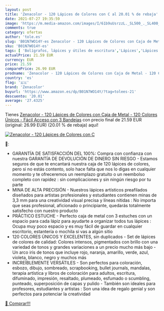 ```yaml
---
layout: post
title: 'Zenacolor - 120 Lápices de Colores con C al 20.01 % de rebaja'
date: 2021-07-27 19:35:59
image: 'https://m.media-amazon.com/images/I/61b9uUsrzzL._SL500_._SL400_.jpg'
comments: true
category: ofertas
author: 'tole.es'
slug: 'B01N7WO14Y-es Zenacolor - 120 Lápices de Colores con Caja de Metal - 120...'
sku: 'B01N7WO14Y-es'
tags: [ 'Bolígrafos, lápices y útiles de escritura','Lápices','Lápices de colores para adultos','Oficina y papelería','lápices','zenacolor', ]
actualPrice: 21.59 EUR
currency: EUR
price: 21.59
comparePrice: 26.99 EUR
prodname: 'Zenacolor - 120 Lápices de Colores con Caja de Metal - 120 Colores Únicos - Fácil Acceso con 3 Bandejas'
country: 'es'
flag: '🇪🇸'
brand: 'Zenacolor'
buyurl: 'https://www.amazon.es/dp/B01N7WO14Y/?tag=tolees-21'
descuento: '20.01'
average: '27.4325'
---
```


Tienes [Zenacolor - 120 Lápices de Colores con Caja de Metal - 120 Colores Únicos - Fácil Acceso con 3 Bandejas](https://www.amazon.es/dp/B01N7WO14Y/?tag=tolees-21) con precio final de  21.59 EUR (original: 26.99 EUR) (20.01 %  de rebaja) aqui!

[![Zenacolor - 120 Lápices de Colores con C](https://m.media-amazon.com/images/I/61b9uUsrzzL._SL500_._SL400_.jpg)](https://www.amazon.es/dp/B01N7WO14Y/?tag=tolees-21)

🔎:

- GARANTÍA DE SATISFACCIÓN DEL 100%: Compra con confianza con nuestra GARANTÍA DE DEVOLUCIÓN DE DINERO SIN RIESGO - Estamos seguros de que te encantará nuestra caja de 120 lápices de colores, pero si no estás contento, solo hace falta que nos lo digas en cualquier momento y te ofreceremos un reemplazo gratuito o un reembolso completo con rapidez : sin complicaciones y sin ningún riesgo por tu parte
- MINA DE ALTA PRECISIÓN - Nuestros lápices artísticos preafilados diseñados para artistas profesionales y estudiantes contienen minas de 3,3 mm para una creatividad visual precisa y líneas nítidas : No importa que seas profesional, aficionado o principiante, quedarás totalmente satisfecho con nuestro producto
- PRÁCTICO ESTUCHE - Perfecto caja de metal con 3 estuches con un espacio para cada lápiz para ayudarte a organizar todos tus lápices : Ocupa muy poco espacio y es muy fácil de guardar en cualquier escritorio, estantería o mochila si vas a algún sitio
- 120 COLORES ÚNICOS Y EXCELENTES, sin duplicados - Set de lápices de colores de calidad: Colores intensos, pigmentados con brillo con una variedad de tonos y grandes variaciones a un precio mucho más bajo - Un arco iris de tonos que incluye rojo, naranja, amarillo, verde, azul, violeta, blanco, negro y muchos más
- INCREÍBLEMENTE VERSÁTILES - Son perfectos para coloración, esbozo, dibujo, sombreado, scrapbooking, bullet journals, mandalas, terapia artística y libros de coloración para adultos, escritura, difuminado, impresión, resaltado, plumeado, esfumado o scumbling, punteado, superposición de capas y pulido - También son ideales para profesores, estudiantes y artistas : Son una idea de regalo genial y son perfectos para potenciar la creatividad

[🛒 Comprar!!!](https://www.amazon.es/dp/B01N7WO14Y/?tag=tolees-21)
